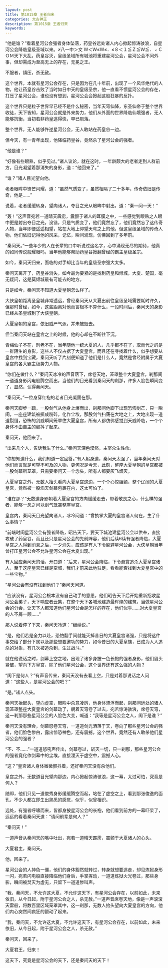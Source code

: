 ```yaml
---
layout: post
title: 第1015章 王者归来
categories: 太古神王
description: 第1015章 王者归来
keywords:
---
```


“他是谁？”看着星河公会强者身体坠落，药皇谷远处诸人内心掀起惊涛骇浪，自星河公会降临皇级圣域以来。≯八一中＞文  Ｗ＜Ｗ≤Ｗ≤．≤８＜１≦Ｚ≦Ｗ≦．﹤ＣＯＭ天下大乱，药皇谷灭，皇级圣域所有城池将重建星河公会，星河公会不问外事，但却需成为至高无上的存在，无冕之王。

不服者，镇压，杀无赦。

这个世界，本就有星河公会存在，只是因为在几十年前，出现了一个风华绝代的人物，他让药皇谷击败了当时如日中天的皇级圣宗，他一直看不惯星河公会的存在，打压了星河公会，谁也没有想到，星河公会会掀起这般狂暴的反扑。

这个世界只是粒子世界早已经不是什么秘密，当年天穹仙降，东圣仙帝于整个世界收徒，天下皆知，星河公会就是外来势力，他们从外面的世界降临仙境强者，无人能够抗衡，当初若非药皇逃得快，早已陨落。

整个世界，无人能够忤逆星河公会，无人敢站在药皇谷一边。

但今天，有一青年出现，他降临药皇谷，竟然杀了星河公会的强者。

“他是谁？”

“好像有些眼熟，似乎见过。”诸人议论，就在这时，一年龄颇大的老者走到人群前方，目光凝望着那消失的身影，道：“他回来了。”

“谁？”诸人目光望向他。

老者眼眸中锋芒闪耀，道：“虽然气质变了，虽然相隔了二十多年，传奇依旧是传奇，他是……”

说着，老者缓缓转身，望向诸人，夺目之光从眼眸中射出，道：“秦—问—天！”

“轰！”这声音宛若一道晴天霹雳，震颤于诸人的耳膜之中，一些感觉到眼熟之人眼中更是射出夺目之光，没错，只是气质变了，他们竟然忘了，他们竟然忘了这传奇人物，当年即便遥遥相望，站在大地上仰望天穹之上的他，但这皇级圣域的传奇人物，他们依旧记得他的风采，记忆，瞬间涌现，仿佛回到了多年前。

“秦问天。”一些年少的人在长辈的口中听说过这名字，心中涌现无尽的期待，他真的如同传说般耀眼吗，当年他能够帮助药皇谷掀翻曾经的霸主皇级圣宗。

如今，秦问天归来，面临的对手却比当年的皇级圣宗强大太多。

秦问天离开了，药皇谷消失，如今最为要紧的是找到药皇和倾城，大夏、楚国，毫无疑问，这是莫倾城最有可能去的地方。

只是如今，秦问天不知道大夏皇朝怎么样了。

大侠皇朝距离圣皇城非常遥远，曾经秦问天从大夏出前往皇级圣域需要耗时许久，但那时曾经，如今，这些距离对他而言根本不算什么，一段时间后，秦问天的身影已经从圣皇城到了大侠皇朝。

大夏皇朝的皇宫，依旧威严气派，并未被毁去。

但当秦问天站在皇宫之上的时候，他的心却在不断往下沉。

青梅仙子不在，刑老不在，当年随他一统大夏的人，几乎都不在了，取而代之的是一群陌生的身影，这些人不仅占据了大夏皇宫，而且还在寻找着什么，似乎想要从皇宫中找到宝藏，秦问天听了片刻便知道了他们是什么人，竟然是曾经附属于大夏皇宫的各大霸主级势力人物。

“你们在做什么？”秦问天冰冷的声音落下，席卷天地，笼罩整个大夏皇宫，刹那间一道道身影闪电般腾空而出，当他们的目光看到秦问天的刹那，许多人脸色瞬间变了，显然，认得秦问天。

“秦问天。”一位身穿红袍的老者目光凝固在那。

秦问天脚步一踏，一股剑气从他身上爆而出，刹那间他脚下出现恐怖剑芒，只一瞬间，一座座建筑被撕成粉碎，化作尘埃，那股剑气扫荡在大地之上，大地出现一道道裂缝，恐怖的剑威瞬间笼罩住大夏皇宫，所有人都仿佛感觉到天威降临，一个个身体不由自主的颤抖了起来。

秦问天，他回来了。

“出来几个人，告诉我生了什么。”秦问天深色漠然，主宰众生性命。

“你想知道什么，我们知道一定回答。”有人躬身道，秦问天太强了，当年秦问天对他们而言就是可望不可及的人物，更何况是今天，此刻，整座大夏皇朝的皇宫都被一股剑幕所笼罩，只需要秦问天一个念头，所有人都要灰飞烟灭。

大夏皇宫之外，无数人抬头看向大夏皇宫这边，一个个心惊胆颤，整个辽阔的大夏皇宫，竟然被一股滔天剑幕包裹在内，这太可怕了。

“谁在那？”无数道身影朝着大夏皇宫的方向缓缓走去，带着敬畏之心，什么样的强者，能够一念之间以剑气笼罩整座皇宫。

皇宫内，秦问天目光望向诸人，冰冷问道：“曾执掌大夏的皇宫诸人何在，生了什么事情？”

“前端时间星河公会有强者降临，昭告天下，要天下城池建星河公会以供奉，直接攻破了药皇谷，而且还只是星河公会的先前阵容，他们后续6续有强者降临，大夏皇宫之人得到消息之后，一夕消失，应该是有人下令躲避星河公会，大侠皇朝当年曾打压星河公会不允许星河公会在大夏出现。”

有人回应秦问天的话，开口道：“后来，星河公会降临，下令悬赏追杀大夏皇宫诸人，至于这座皇宫已经是空城，我们才前来此地驻足，看看能否找到大夏皇宫中的一些宝物。”

“星河公会有没有找到他们？”秦问天问道。

“应该没有，星河公会根本没有自己动手的意思，他们昭告天下后开始重新招收星河公会弟子，天下响应者云集，在整个天下各城池建造最辉煌的建筑，当做星河公会的分会，让天下人都知道他们星河公会是怎样的存在，他们似乎……对大夏皇宫的人不屑一顾……”

那人说着停了下来，秦问天冷道：“继续说。”

“是，他们若是全力以赴，恐怕翻手间就能灭掉昔日的大夏皇宫诸强，只是将这件事交给了部分下属以及那些想要邀功的势力，如今昔日的大夏皇族，已成为人人追杀的对象，有几次被追杀到，生过战斗。”

就在他说话之时，剑幕上空之地，出现了诸多身披一色长袍的强者身影，他们眉头紧皱，望向下方皇宫，除了他们星河公会，这个世界还有这么强的人物？

“阁下是何人？”有声音传来，秦问天没有去看上空，只是对着那说话之人问道：“这些人，是星河公会的吧？”

“是。”诸人点头。

秦问天抬起头，望向虚空，眼眸中杀意凌厉，他身体漂浮而起，刹那间远处的诸人现笼罩整座大夏皇宫的剑幕动了，朝着天穹卷了过去，宛若惊涛骇浪，席卷天穹，这一刹那那些星河公会的人脸色大变，喊道：“我等是星河公会之人，阁下是谁？”

秦问天没有理会，剑幕怒卷天穹，一道道剑光洒落于天，卷向了那些星河公会的强者，他们脸色惨白，露出惊恐神色，还有震撼，这个世界，竟然还有人敢杀他们星河公会的强者？

“不、不……”一道道怒吼声传出，剑幕卷过，斩灭一切，只一刹那，那些星河公会的强者竟化作剑幕中的尘埃，直接湮灭于虚空中，震撼人心。

“这？”皇宫诸人身体微微颤抖着，还好秦问天没有杀他们。

皇宫之外，无数道目光望向那边，内心掀起惊涛骇浪，这一幕，太过可怕，究竟是何人？

随即，他们只见一道俊秀身影缓缓腾空而起，站在了虚空之上，看到那张俊逸的面孔，不少人都立即生出熟悉的感觉，似乎，似曾相识。

远处，有强者呼啸而来，皆都身披星河公会的长袍，他们看到前方的一幕吓呆了，远远的看着秦问天道：“请问前辈是何人？”

“秦问天！”

一道声音从秦问天的嘴中吐出，宛若一道晴天霹雳，震颤于大夏诸人的心头。

大夏君主，秦问天。

他，回来了。

星河公会的人神色一僵，他们的身体豁然就转过，转身就想要逃走，却见炼狱身形一闪，宛若闪电般直接降临他们身后，手掌挥动，一道道炼狱火光卷过，那些身影，瞬间被焚灭为虚无，只留下一道道惨叫声。

“我，秦问天，不允许这大夏，不允许这天下，有星河公会存在，以前如此，未来依旧，从今日起，附于星河公会之人，杀无赦。”一道声音席卷天地，像是一声滚滚天雷般，将数百里区域笼罩其中，这一刹那，无数人抬头望向大夏皇宫的方向，他们内心突然间疯狂的颤动了起来。

“我，秦问天，不允许这大夏，不允许这天下，有星河公会存在，以前如此，未来依旧，从今日起，附于星河公会之人，杀无赦。”

秦问天，回来了。

大夏君王，归来！

这天下，究竟是星河公会的天下，还是秦问天的天下！
